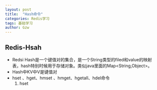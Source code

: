 ```yaml
---
layout: post
title:  "Hash命令"
categories: Redis学习
tags: 基础学习
author: Gzw
---
```

## Redis-Hsah
* Redsi Hash是一个键值对的集合，是一个String类型的filed和value的映射表，hash特别时候用于存储对象。类似java里面的Map<String,Object>。
* Hash中KV中V是键值对
* hset 、hget、hmset 、hmget、hgetall、hdel命令
    1. hset
     
    